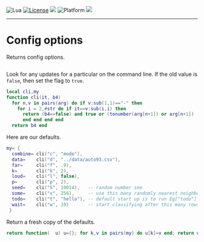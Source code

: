 
<img alt="Lua" src="https://img.shields.io/badge/lua-v5.4-blue">&nbsp;<a 
href="https://github.com/timm/keys/blob/master/LICENSE.md"><img
alt="License" src="https://img.shields.io/badge/license-unlicense-red"></a> <img
src="https://img.shields.io/badge/purpose-ai%20,%20se-blueviolet"> <img
alt="Platform" src="https://img.shields.io/badge/platform-osx%20,%20linux-lightgrey"> <a
href="https://github.com/timm/keys/actions"><img
src="https://github.com/timm/keys/actions/workflows/unit-test.yml/badge.svg"></a>

<hr>

# Config options
Returns config options.

```lua
```
Look for any updates for a particular on the command line.
If the  old value is `false`, then set the flag to  `true`.

```lua
local cli,my
function cli(it, b4)
  for n,v in pairs(arg) do if v:sub(1,1)=="-" then
    for i = 2,#str do if it==v:sub(i,i) then
      return (b4==false) and true or (tonumber(arg[n+1]) or arg[n+1]) 
      end end end end 
  return b4 end
```
Here are our defaults.

```lua
my= {
  combine= cli("c", "mode"),
  data=    cli("d", "../data/auto93.csv"),
  far=     cli("f", .9),
  k=       cli("k", 2),  
  loud=    cli("l", false),
  p=       cli("p", 2), 
  seed=    cli("S", 10014),   -- random number see
  some=    cli("s", 256),     -- use this many randomly nearest neighbors
  todo=    cli("t", "hello"), -- default start up is to run Eg["todo"]
  wait=    cli("w", 10)       -- start classifying after this many rows
 }
```
Return a fresh copy of the defaults.

```lua
return function(  u) u={}; for k,v in pairs(my) do u[k]=v end; return u end

```
